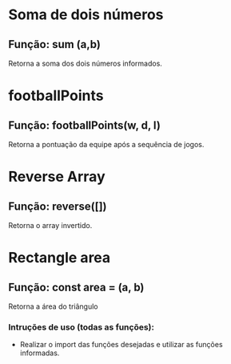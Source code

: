 # Soma de dois números

## Função: sum (a,b)

Retorna a soma dos dois números informados.

# footballPoints

## Função: footballPoints(w, d, l)

Retorna a pontuação da equipe após a sequência de jogos.

# Reverse Array

## Função: reverse([])

Retorna o array invertido.

# Rectangle area

## Função: const area = (a, b)

Retorna a área do triângulo

### Intruções de uso (todas as funções):

- Realizar o import das funções desejadas e utilizar as funções informadas.
